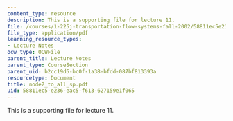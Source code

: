 ```yaml
---
content_type: resource
description: This is a supporting file for lecture 11.
file: /courses/1-225j-transportation-flow-systems-fall-2002/58811ec5e236eac5f613627159e1f065_node2_to_all_sp.pdf
file_type: application/pdf
learning_resource_types:
- Lecture Notes
ocw_type: OCWFile
parent_title: Lecture Notes
parent_type: CourseSection
parent_uid: b2cc19d5-bc0f-1a38-bfdd-087bf813393a
resourcetype: Document
title: node2_to_all_sp.pdf
uid: 58811ec5-e236-eac5-f613-627159e1f065
---
```

This is a supporting file for lecture 11.

